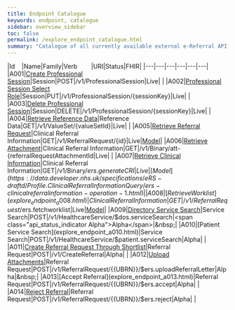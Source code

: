 ```yaml
---
title: Endpoint Catalogue
keywords: endpoint, catalogue
sidebar: overview_sidebar
toc: false
permalink: /explore_endpoint_catalogue.html
summary: "Catalogue of all currently available external e-Referral API endpoints"
---
```


|Id&nbsp;&nbsp;&nbsp;&nbsp;|Name|Family|Verb&nbsp;&nbsp;&nbsp;&nbsp;&nbsp;&nbsp;&nbsp;&nbsp;|URI|Status|FHIR|
|---|---|---|---|---|---|
|A001|[Create Professional Session](explore_endpoint_a001.html)|Session|POST|/v1/ProfessionalSession|<span class="api_status_indicator Live">Live</span>|&nbsp;|
|A002|[Professional Session Select Role](explore_endpoint_a002.html)|Session|PUT|/v1/ProfessionalSession/{sessionKey}|Live|&nbsp;|
|A003|[Delete Professional Session](explore_endpoint_a003.html)|Session|DELETE|/v1/ProfessionalSession/{sessionKey}|Live|&nbsp;|
|A004|[Retrieve Reference Data](explore_endpoint_a004.html)|Reference Data|GET|/v1/ValueSet/{valueSetId}|Live|&nbsp;|
|A005|[Retrieve Referral Request](explore_endpoint_a005.html)|Clinical Referral Information|GET|/v1/ReferralRequest/{id}|Live|[Model](https://data.developer.nhs.uk/specifications/eRS-draftd/Profile.ReferralsForReviewWorklistResponse/ers-referralrequest-1.html)|
|A006|[Retrieve Attachment](explore_endpoint_a006.html)|Clinical Referral Information|GET|/v1/Binary/att-{referralRequestAttachmentId|Live|&nbsp;|
|A007|[Retrieve Clinical Information](explore_endpoint_a007.html)|Clinical Referral Information|GET|/v1/Binary/$ers.generateCRI|Live|[Model](https://data.developer.nhs.uk/specifications/eRS-draftd/Profile.ClinicalReferralInformationQuery/ers-clinicalreferralinformation-operation-1.html)|
|A008|[Retrieve Worklist](explore_endpoint_a008.html)|Clinical Referral Information|GET|/v1/ReferralRequest/$ers.fetchworklist|Live|[Model](https://data.developer.nhs.uk/specifications/eRS-draftd/Profile.ReferralsForReviewWorklistQuery/ers-fetchworklist-operation-1.html)|
|A009|[Directory Service Search](explore_endpoint_a009.html)|Service Search|POST|/v1/HealthcareService/$dos.serviceSearch|<span class="api_status_indicator Alpha">Alpha</span>|&nbsp;|
|A010|[Patient Service Search](explore_endpoint_a010.html)|Service Search|POST|/v1/HealthcareService/$patient.serviceSearch|Alpha|&nbsp;|
|A011|[Create Referral Request Through Shortlist](explore_endpoint_a011.html)|Referral Request|POST|/v1/CreateReferral|Alpha| |
|A012|[Upload Attachments](explore_endpoint_a012.html)|Referral Request|POST|/v1/ReferralRequest/{{UBRN}}/$ers.uploadReferralLetter|Alpha|&nbsp;|
|A013|[Accept Referral](explore_endpoint_a013.html)|Referral Request|POST|/v1/ReferralRequest/{{UBRN}}/$ers.accept|Alpha|&nbsp;|
|A014|[Reject Referral](explore_endpoint_a014.html)|Referral Request|POST|/v1/ReferralRequest/{{UBRN}}/$ers.reject|Alpha|&nbsp;|
